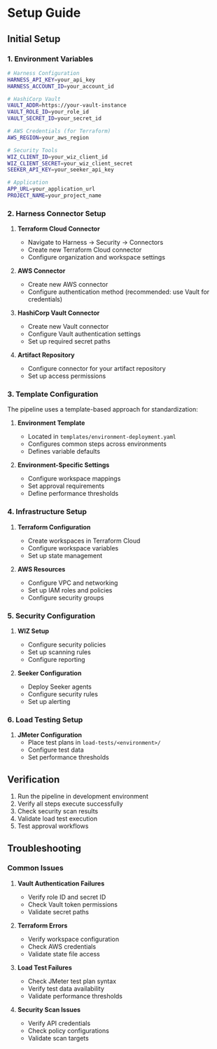# Setup Guide

## Initial Setup

### 1. Environment Variables

```bash
# Harness Configuration
HARNESS_API_KEY=your_api_key
HARNESS_ACCOUNT_ID=your_account_id

# HashiCorp Vault
VAULT_ADDR=https://your-vault-instance
VAULT_ROLE_ID=your_role_id
VAULT_SECRET_ID=your_secret_id

# AWS Credentials (for Terraform)
AWS_REGION=your_aws_region

# Security Tools
WIZ_CLIENT_ID=your_wiz_client_id
WIZ_CLIENT_SECRET=your_wiz_client_secret
SEEKER_API_KEY=your_seeker_api_key

# Application
APP_URL=your_application_url
PROJECT_NAME=your_project_name
```

### 2. Harness Connector Setup

1. **Terraform Cloud Connector**
   - Navigate to Harness → Security → Connectors
   - Create new Terraform Cloud connector
   - Configure organization and workspace settings

2. **AWS Connector**
   - Create new AWS connector
   - Configure authentication method (recommended: use Vault for credentials)

3. **HashiCorp Vault Connector**
   - Create new Vault connector
   - Configure Vault authentication settings
   - Set up required secret paths

4. **Artifact Repository**
   - Configure connector for your artifact repository
   - Set up access permissions

### 3. Template Configuration

The pipeline uses a template-based approach for standardization:

1. **Environment Template**
   - Located in `templates/environment-deployment.yaml`
   - Configures common steps across environments
   - Defines variable defaults

2. **Environment-Specific Settings**
   - Configure workspace mappings
   - Set approval requirements
   - Define performance thresholds

### 4. Infrastructure Setup

1. **Terraform Configuration**
   - Create workspaces in Terraform Cloud
   - Configure workspace variables
   - Set up state management

2. **AWS Resources**
   - Configure VPC and networking
   - Set up IAM roles and policies
   - Configure security groups

### 5. Security Configuration

1. **WIZ Setup**
   - Configure security policies
   - Set up scanning rules
   - Configure reporting

2. **Seeker Configuration**
   - Deploy Seeker agents
   - Configure security rules
   - Set up alerting

### 6. Load Testing Setup

1. **JMeter Configuration**
   - Place test plans in `load-tests/<environment>/`
   - Configure test data
   - Set performance thresholds

## Verification

1. Run the pipeline in development environment
2. Verify all steps execute successfully
3. Check security scan results
4. Validate load test execution
5. Test approval workflows

## Troubleshooting

### Common Issues

1. **Vault Authentication Failures**
   - Verify role ID and secret ID
   - Check Vault token permissions
   - Validate secret paths

2. **Terraform Errors**
   - Verify workspace configuration
   - Check AWS credentials
   - Validate state file access

3. **Load Test Failures**
   - Check JMeter test plan syntax
   - Verify test data availability
   - Validate performance thresholds

4. **Security Scan Issues**
   - Verify API credentials
   - Check policy configurations
   - Validate scan targets